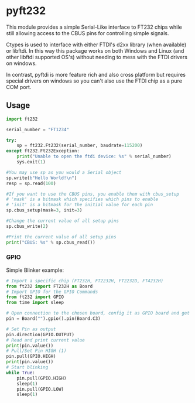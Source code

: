 # pyft232

This module provides a simple Serial-Like interface to FT232 chips while still
allowing access to the CBUS pins for controlling simple signals.

Ctypes is used to interface with either FTDI's d2xx library (when available)
or libftdi. In this way this package works on both Windows and Linux (and other
libftdi supported OS's) without needing to mess with the FTDI drivers on windows.

In contrast, pyftdi is more feature rich and also cross platform but requires
special drivers on windows so you can't also use the FTDI chip as a pure
COM port.


## Usage

```python
import ft232

serial_number = "FT1234"

try:
    sp = ft232.Ft232(serial_number, baudrate=115200)
except ft232.Ft232Exception:
    print("Unable to open the ftdi device: %s" % serial_number)
    sys.exit(1)

#You may use sp as you would a Serial object
sp.write(b"Hello World!\n")
resp = sp.read(100)

#If you want to use the CBUS pins, you enable them with cbus_setup
# 'mask' is a bitmask which specifies which pins to enable
# 'init' is a bitmask for the initial value for each pin
sp.cbus_setup(mask=3, init=3)

#Change the current value of all setup pins
sp.cbus_write(2)

#Print the current value of all setup pins
print("CBUS: %s" % sp.cbus_read())

```

### GPIO

Simple Blinker example:

```python
# Import a specific chip (FT232H, FT2232H, FT2232D, FT4232H)
from ft232 import FT232H as Board
# Import GPIO for the GPIO Commands
from ft232 import GPIO
from time import sleep

# Open connection to the chosen board, config it as GPIO board and get a Pin at Pin C3 (Pin 12).
pin = Board("").gpio().pin(Board.C3)

# Set Pin as output
pin.direction(GPIO.OUTPUT)
# Read and print current value
print(pin.value())
# Pull/Set Pin HIGH (1)
pin.pull(GPIO.HIGH)
print(pin.value())
# Start blinking
while True:
    pin.pull(GPIO.HIGH)
    sleep(1)
    pin.pull(GPIO.LOW)
    sleep(1)
```